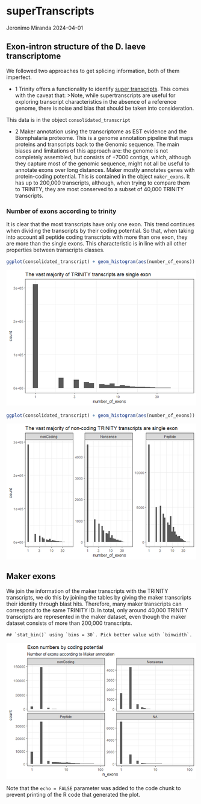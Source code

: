 superTranscripts
================
Jeronimo Miranda
2024-04-01

## Exon-intron structure of the D. laeve transcriptome

We followed two approaches to get splicing information, both of them
imperfect.

- 1 Trinity offers a functionality to identify [super
  transcripts](https://github.com/trinityrnaseq/trinityrnaseq/wiki/SuperTranscripts).
  This comes with the caveat that: \>Note, while supertranscripts are
  useful for exploring transcript characteristics in the absence of a
  reference genome, there is noise and bias that should be taken into
  consideration.

This data is in the object `consolidated_transcript`

- 2 Maker annotation using the transcriptome as EST evidence and the
  Biomphalaria proteome. This is a genome annotation pipeline that maps
  proteins and transcripts back to the Genomic sequence. The main biases
  and limitations of this approach are: the genome is not completely
  assembled, but consists of +7000 contigs, which, although they capture
  most of the genomic sequence, might not all be useful to annotate
  exons over long distances. Maker mostly annotates genes with
  protein-coding potential. This is contained in the object
  `maker_exons`. It has up to 200,000 transcripts, although, when trying
  to compare them to TRINITY, they are most conserved to a subset of
  40,000 TRINITY transcripts.

### Number of exons according to trinity

It is clear that the most transcripts have only one exon. This trend
continues when dividing the transcripts by their coding potential. So
that, when taking into account all peptide coding transcripts with more
than one exon, they are more than the single exons. This characteristic
is in line with all other properties between transcripts classes.

``` r
ggplot(consolidated_transcript) + geom_histogram(aes(number_of_exons)) + scale_x_log10() + theme_bw() + labs(title = "The vast majority of TRINITY transcripts are single exon")
```

![](superTranscripts_files/figure-gfm/Nexons%20supertranscript-1.png)<!-- -->

``` r
ggplot(consolidated_transcript) + geom_histogram(aes(number_of_exons)) + scale_x_log10() + theme_bw() + labs(title = "The vast majority of non-coding TRINITY transcripts are single exon") + facet_wrap(~rna_type, scales = "free_y")
```

![](superTranscripts_files/figure-gfm/Nexons%20supertranscript-2.png)<!-- -->

## Maker exons

We join the information of the maker transcripts with the TRINITY
transcripts, we do this by joining the tables by giving the maker
transcripts their identity through blast hits. Therefore, many maker
transcripts can correspond to the same TRINITY ID. In total, only around
40,000 TRINITY transcripts are represented in the maker dataset, even
though the maker dataset consists of more than 200,000 transcripts.

    ## `stat_bin()` using `bins = 30`. Pick better value with `binwidth`.

![](superTranscripts_files/figure-gfm/pressure-1.png)<!-- -->

Note that the `echo = FALSE` parameter was added to the code chunk to
prevent printing of the R code that generated the plot.
